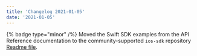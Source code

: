 ```yaml
---
title: 'Changelog 2021-01-05'
date: '2021-01-05'
---
```

{% badge type="minor" /%} Moved the Swift SDK examples from the API Reference documentation to the community-supported `ios-sdk` repository [Readme file](https://github.com/moltin/ios-sdk/blob/master/README.md).
